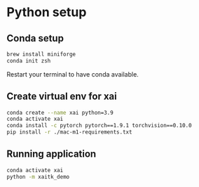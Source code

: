 # Python setup

## Conda setup

```bash
brew install miniforge
conda init zsh
```

Restart your terminal to have conda available.

## Create virtual env for xai

```bash
conda create --name xai python=3.9
conda activate xai
conda install -c pytorch pytorch==1.9.1 torchvision==0.10.0
pip install -r ./mac-m1-requirements.txt
```

## Running application

```bash
conda activate xai
python -m xaitk_demo
```
